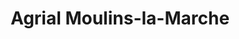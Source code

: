 ---
title: "Agrial Moulins-la-Marche"
url: /moulins-la-marche/agrial-moulins-la-marche/
shop: agraire
---